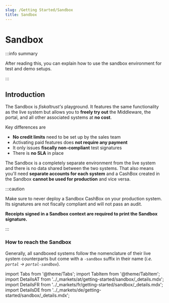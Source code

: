 ```yaml
---
slug: /Getting Started/Sandbox
title: Sandbox
---
```

# Sandbox

:::info summary

After reading this, you can explain how to use the sandbox environment for test and demo setups.

:::



## Introduction

The Sandbox is *fiskaltrust's* playground. It features the same functionality as the live system but allows you to **freely try out** the Middleware, the portal, and all other associated systems at **no cost**.

Key differences are

* **No credit limits** need to be set up by the sales team
* Activating paid features does **not require any payment**
* It only issues **fiscally non-compliant** test signatures
* There is **no SLA** in place



The Sandbox is a completely separate environment from the live system and there is no data shared between the two systems. That also means you'll need **separate accounts for each system** and a CashBox created in the Sandbox **cannot be used for production** and vice versa.



:::caution

Make sure to never deploy a Sandbox CashBox on your production system. Its signatures are not fiscally compliant and will not pass an audit.

**Receipts signed in a Sandbox context are required to print the Sandbox signature.**

:::



### How to reach the Sandbox

Generally, all sandboxed systems follow the nomenclature of their live system counterparts but come with a `-sandbox` suffix in their name (*i.e. `portal` &rarr; `portal-sandbox`*).



import Tabs from '@theme/Tabs';
import TabItem from '@theme/TabItem';
import DetailsAT from '../_markets/at/getting-started/sandbox/_details.mdx';
import DetailsFR from '../_markets/fr/getting-started/sandbox/_details.mdx';
import DetailsDE from '../_markets/de/getting-started/sandbox/_details.mdx';

<Tabs groupId="market">

  <TabItem value="AT" label="Austria">
    <DetailsAT />
  </TabItem>

  <TabItem value="FR" label="France">
    <DetailsFR />
  </TabItem>

  <TabItem value="DE" label="Germany">
    <DetailsDE />
  </TabItem>

</Tabs>